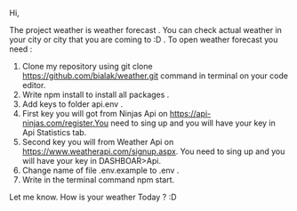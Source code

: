 Hi,

The project weather is weather forecast . You can check actual weather in your city or city that you are coming to :D . 
To open weather forecast you need :

1. Clone my repository using git clone https://github.com/bialak/weather.git command in terminal on your code editor.
2. Write npm install to install all packages .
3. Add keys to folder api.env .
4. First key you will got from Ninjas Api on https://api-ninjas.com/register.You need to sing up and you will have your key in Api Statistics tab.
5. Second key you will from Weather Api on https://www.weatherapi.com/signup.aspx. You need to sing up and you will have your key in  DASHBOAR>Api.
6. Change name of file .env.example to .env .
7. Write in the terminal command npm start.


Let me know. How is your weather Today ? :D 
